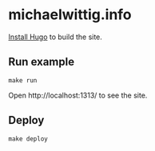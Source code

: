 # michaelwittig.info

[Install Hugo](http://gohugo.io/overview/installing/) to build the site.

## Run example

	make run

Open http://localhost:1313/ to see the site.

## Deploy

	make deploy
